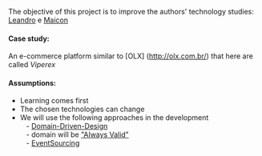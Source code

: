 The objective of this project is to improve the authors' technology studies: [Leandro](https://github.com/Leandroavieira) e [Maicon](https://github.com/maiconcp)

#### Case study:  
An e-commerce platform similar to [OLX] (http://olx.com.br/) that here are called *Viperex*


#### Assumptions:  
* Learning comes first  
* The chosen technologies can change  
* We will use the following approaches in the development  
   - [Domain-Driven-Design](https://domainlanguage.com/ddd/reference/)  
   - domain will be ["Always Valid"](https://enterprisecraftsmanship.com/2017/08/07/always-valid-vs-not-always-valid-domain-model/)  
   - [EventSourcing](https://microservices.io/patterns/data/event-sourcing.html)  